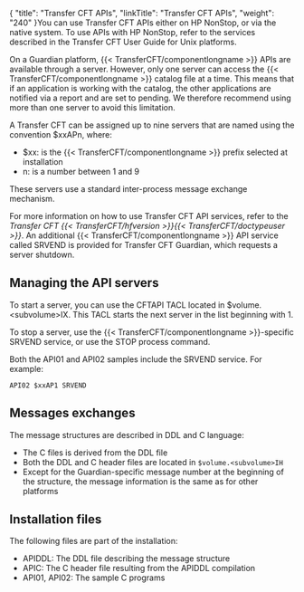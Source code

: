 {
    "title": "Transfer CFT APIs",
    "linkTitle": "Transfer CFT APIs",
    "weight": "240"
}You can use Transfer CFT APIs either on HP NonStop, or via the native system. To use APIs with HP NonStop, refer to the services described in the Transfer CFT User Guide for Unix platforms.

On a Guardian platform, {{< TransferCFT/componentlongname  >}} APIs are available through a server. However, only one server can access the {{< TransferCFT/componentlongname  >}} catalog file at a time. This means that if an application is working with the catalog, the other applications are notified via a report and are set to pending. We therefore recommend using more than one server to avoid this limitation.

A Transfer CFT can be assigned up to nine servers that are named using the convention $xxAPn, where:

-   $xx: is the {{< TransferCFT/componentlongname >}} prefix selected at installation
-   n: is a number between 1 and 9

These servers use a standard inter-process message exchange mechanism.

For more information on how to use Transfer CFT API services, refer to the *Transfer CFT {{< TransferCFT/hfversion  >}}{{< TransferCFT/doctypeuser  >}}*. An additional {{< TransferCFT/componentlongname  >}} API service called SRVEND is provided for Transfer CFT Guardian, which requests a server shutdown.

## Managing the API servers

To start a server, you can use the CFTAPI TACL located in $volume.&lt;subvolume>IX. This TACL starts the next server in the list beginning with 1.

To stop a server, use the {{< TransferCFT/componentlongname  >}}-specific SRVEND service, or use the STOP process command.

Both the API01 and API02 samples include the SRVEND service. For example:

```
API02 $xxAP1 SRVEND
```

## Messages exchanges

The message structures are described in DDL and C language:

-   The C files is derived from the DDL file
-   Both the DDL and C header files are located in `$volume.<subvolume>IH`
-   Except for the Guardian-specific message number at the beginning of the structure, the message information is the same as for other platforms

## Installation files

The following files are part of the installation:

-   APIDDL: The DDL file describing the message structure
-   APIC: The C header file resulting from the APIDDL compilation
-   API01, API02: The sample C programs
